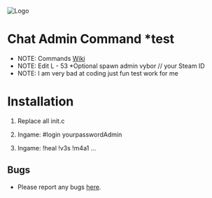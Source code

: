 ![Logo](https://cdn.discordapp.com/attachments/499241118060511252/514073091375235082/dayzlogo1.png)

Chat Admin Command *test
=================================

 - NOTE: Commands [Wiki](https://github.com/Malotruu/DayZMalotru.chernarusplus/wiki)  
 - NOTE: Edit L - 53 *Optional spawn admin vybor // your Steam ID
 - NOTE: I am very bad at coding just fun test work for me

Installation
=================================

1. Replace all init.c

2. Ingame: #login yourpasswordAdmin

3. Ingame: !heal !v3s !m4a1 …


Bugs
-----------

 - Please report any bugs [here](https://github.com/Malotruu/DayZMalotru.chernarusplus/issues).
